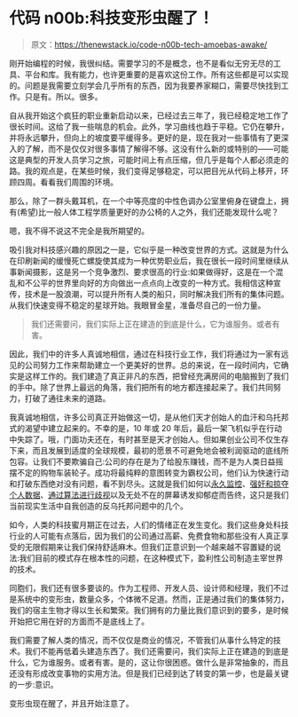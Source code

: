 # 代码 n00b:科技变形虫醒了！

> 原文：<https://thenewstack.io/code-n00b-tech-amoebas-awake/>

刚开始编程的时候，我很纠结。需要学习的不是概念，也不是看似无穷无尽的工具、平台和库。我有能力，也许更重要的是喜欢这份工作。所有这些都是可以实现的。问题是我需要立刻学会几乎所有的东西，因为我要养家糊口，需要尽快找到工作。只是有。所以。很多。

自从我开始这个疯狂的职业重新启动以来，已经过去三年了，我已经稳定地工作了很长时间。这给了我一些喘息的机会。此外，学习曲线也趋于平稳。它仍在攀升，并将永远攀升，但向上的坡度要平缓得多。更好的是，现在我对一些事情有了更深入的了解，而不是仅仅对很多事情了解得不够。这没有什么新的或特别的——可能这是典型的开发人员学习之旅，可能时间上有点压缩，但几乎是每个人都必须走的路。我的观点是，在某些时候，我们变得足够稳定，可以把目光从代码上移开，环顾四周。看看我们周围的环境。

那么，除了一群头戴耳机，在一个中等亮度的中性色调办公室里俯身在键盘上，拥有(希望)比一般人体工程学质量更好的办公椅的人之外，我们还能发现什么呢？

嗯，我不得不说这不完全是我所期望的。

吸引我对科技感兴趣的原因之一是，它似乎是一种改变世界的方式。这就是为什么在印刷新闻的缓慢死亡螺旋使其成为一种优势职业后，我在很长一段时间里继续从事新闻摄影，这是另一个竞争激烈、要求很高的行业:如果做得好，这是在一个混乱和不公平的世界里向好的方向做出一点点向上改变的一种方式。我相信这种宣传，技术是一股浪潮，可以提升所有人类的船只，同时解决我们所有的集体问题。从我们快速变得不稳定的星球开始。我眼冒金星，准备尽自己的一份力量。

> 我们还需要问，我们实际上正在建造的到底是什么，它为谁服务。或者有害。

因此，我们中的许多人真诚地相信，通过在科技行业工作，我们将通过为一家有远见的公司努力工作来帮助建立一个更美好的世界。总的来说，在一段时间内，它确实是这样工作的。我们建造了真正非凡的东西，把曾经充满房间的电脑搬到了我们的手中。除了世界上最远的角落，我们把所有的地方都连接起来了。我们共同努力，打破了通往未来的道路。

我真诚地相信，许多公司真正开始做这一切，是从他们天才创始人的血汗和乌托邦式的渴望中建立起来的。不幸的是，10 年或 20 年后，最后一架飞机似乎在行动中失踪了。哦，门面功夫还在，有时甚至是天才创始人。但如果创业公司不仅生存下来，而且发展到适度的全球规模，最初的愿景不可避免地会被利润驱动的底线所包容。让我们不要欺骗自己:公司的存在是为了给股东赚钱，而不是为人类日益摇摆不定的购物车装轮子。成功将最纯粹的意图转变为霸权公司，他们认为快速行动和打破东西绝对没有问题，看不到尽头。这就是我们如何以[永久监控](https://www.vanityfair.com/news/2018/07/china-surveillance-state-artificial-intelligence)、[强奸和掠夺个人数据](https://www.wired.com/story/i-sold-my-data-for-crypto/)、[通过算法进行歧视](https://pursuit.unimelb.edu.au/articles/why-does-artificial-intelligence-discriminate)以及无处不在的屏幕诱发抑郁症而告终，这只是我们当前现实生活中自我创造的反乌托邦问题中的几个。

如今，人类的科技蜜月期正在过去，人们的情绪正在发生变化。我们这些身处科技行业的人可能有点落后，因为我们的公司通过高薪、免费食物和那些没有人真正享受的无限假期来让我们保持舒适麻木。但我们正意识到一个越来越不容置疑的说法:我们目前的模式存在根本性的问题，在这种模式下，盈利性公司制造主宰世界的技术。

同胞们，我们还有很多要谈的。作为工程师、开发人员、设计师和经理，我们不过是系统中的变形虫，数量众多，个体微不足道。然而，正是通过我们的集体努力，我们的宿主生物才得以生长和繁荣。我们拥有的力量比我们意识到的要多，是时候开始把它用在好的方面而不是底线上了。

我们需要了解人类的情况，而不仅仅是商业的情况，不管我们从事什么特定的技术。我们不能再低着头建造东西了。我们还需要问，我们实际上正在建造的到底是什么，它为谁服务。或者有害。是的，这让你很困惑。做什么是非常抽象的，而且还没有形成改变事物的实用方法。但是我们已经到达了转变的第一步，也是最关键的一步:意识。

变形虫现在醒了，并且开始注意了。

<svg xmlns:xlink="http://www.w3.org/1999/xlink" viewBox="0 0 68 31" version="1.1"><title>Group</title> <desc>Created with Sketch.</desc></svg>